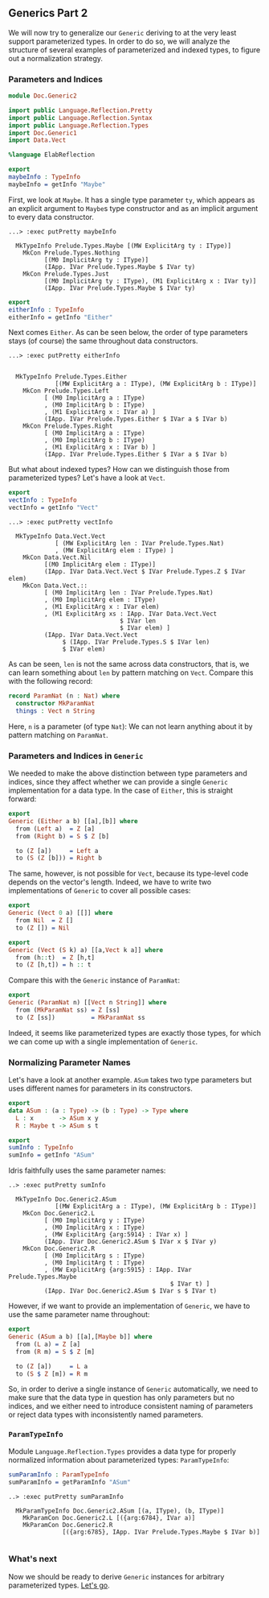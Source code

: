 ## Generics Part 2

We will now try to generalize our `Generic` deriving
to at the very least support parameterized types.
In order to do so, we will analyze the structure
of several examples of parameterized and indexed
types, to figure out a normalization strategy.

### Parameters and Indices

```idris
module Doc.Generic2

import public Language.Reflection.Pretty
import public Language.Reflection.Syntax
import public Language.Reflection.Types
import Doc.Generic1
import Data.Vect

%language ElabReflection

export
maybeInfo : TypeInfo
maybeInfo = getInfo "Maybe"
```

First, we look at `Maybe`. It has a single type parameter `ty`, which
appears as an explicit argument to `Maybe`s type constructor
and as an implicit argument to every data constructor.

```
...> :exec putPretty maybeInfo

  MkTypeInfo Prelude.Types.Maybe [(MW ExplicitArg ty : IType)]
    MkCon Prelude.Types.Nothing
          [(M0 ImplicitArg ty : IType)]
          (IApp. IVar Prelude.Types.Maybe $ IVar ty)
    MkCon Prelude.Types.Just
          [(M0 ImplicitArg ty : IType), (M1 ExplicitArg x : IVar ty)]
          (IApp. IVar Prelude.Types.Maybe $ IVar ty)

```

```idris
export
eitherInfo : TypeInfo
eitherInfo = getInfo "Either"
```

Next comes `Either`. As can be seen below, the order
of type parameters stays (of course) the same throughout
data constructors.

```
...> :exec putPretty eitherInfo


  MkTypeInfo Prelude.Types.Either
             [(MW ExplicitArg a : IType), (MW ExplicitArg b : IType)]
    MkCon Prelude.Types.Left
          [ (M0 ImplicitArg a : IType)
          , (M0 ImplicitArg b : IType)
          , (M1 ExplicitArg x : IVar a) ]
          (IApp. IVar Prelude.Types.Either $ IVar a $ IVar b)
    MkCon Prelude.Types.Right
          [ (M0 ImplicitArg a : IType)
          , (M0 ImplicitArg b : IType)
          , (M1 ExplicitArg x : IVar b) ]
          (IApp. IVar Prelude.Types.Either $ IVar a $ IVar b)

```

But what about indexed types? How can we distinguish those
from parameterized types? Let's have a look at `Vect`.

```idris
export
vectInfo : TypeInfo
vectInfo = getInfo "Vect"
```

```
...> :exec putPretty vectInfo

  MkTypeInfo Data.Vect.Vect
             [ (MW ExplicitArg len : IVar Prelude.Types.Nat)
             , (MW ExplicitArg elem : IType) ]
    MkCon Data.Vect.Nil
          [(M0 ImplicitArg elem : IType)]
          (IApp. IVar Data.Vect.Vect $ IVar Prelude.Types.Z $ IVar elem)
    MkCon Data.Vect.::
          [ (M0 ImplicitArg len : IVar Prelude.Types.Nat)
          , (M0 ImplicitArg elem : IType)
          , (M1 ExplicitArg x : IVar elem)
          , (M1 ExplicitArg xs : IApp. IVar Data.Vect.Vect
                               $ IVar len
                               $ IVar elem) ]
          (IApp. IVar Data.Vect.Vect
               $ (IApp. IVar Prelude.Types.S $ IVar len)
               $ IVar elem)

```

As can be seen, `len` is not the same across data constructors,
that is, we can learn something about `len` by pattern
matching on `Vect`. Compare this with the following record:

```idris
record ParamNat (n : Nat) where
  constructor MkParamNat
  things : Vect n String
```

Here, `n` is a parameter (of type `Nat`): We can not learn anything
about it by pattern matching on `ParamNat`.

### Parameters and Indices in `Generic`

We needed to make the above distinction between type parameters
and indices, since they affect whether we can provide a single
`Generic` implementation for a data type. In the case
of `Either`, this is straight forward:

```idris
export
Generic (Either a b) [[a],[b]] where
  from (Left a)  = Z [a]
  from (Right b) = S $ Z [b]

  to (Z [a])     = Left a
  to (S (Z [b])) = Right b
```

The same, however, is not possible for `Vect`, because
its type-level code depends on the vector's length.
Indeed, we have to write two implementations of `Generic`
to cover all possible cases:

```idris
export
Generic (Vect 0 a) [[]] where
  from Nil  = Z []
  to (Z []) = Nil

export
Generic (Vect (S k) a) [[a,Vect k a]] where
  from (h::t)  = Z [h,t]
  to (Z [h,t]) = h :: t
```

Compare this with the `Generic` instance of `ParamNat`:

```idris
export
Generic (ParamNat n) [[Vect n String]] where
  from (MkParamNat ss) = Z [ss]
  to (Z [ss])          = MkParamNat ss
```

Indeed, it seems like parameterized types are exactly those
types, for which we can come up with a single implementation
of `Generic`.

### Normalizing Parameter Names

Let's have a look at another example. `ASum` takes
two type parameters but uses different names for
parameters in its constructors.

```idris
export
data ASum : (a : Type) -> (b : Type) -> Type where
  L : x       -> ASum x y
  R : Maybe t -> ASum s t

export
sumInfo : TypeInfo
sumInfo = getInfo "ASum"
```

Idris faithfully uses the same parameter names:

```
..> :exec putPretty sumInfo

  MkTypeInfo Doc.Generic2.ASum
             [(MW ExplicitArg a : IType), (MW ExplicitArg b : IType)]
    MkCon Doc.Generic2.L
          [ (M0 ImplicitArg y : IType)
          , (M0 ImplicitArg x : IType)
          , (MW ExplicitArg {arg:5914} : IVar x) ]
          (IApp. IVar Doc.Generic2.ASum $ IVar x $ IVar y)
    MkCon Doc.Generic2.R
          [ (M0 ImplicitArg s : IType)
          , (M0 ImplicitArg t : IType)
          , (MW ExplicitArg {arg:5915} : IApp. IVar Prelude.Types.Maybe
                                             $ IVar t) ]
          (IApp. IVar Doc.Generic2.ASum $ IVar s $ IVar t)

```

However, if we want to provide an implementation of `Generic`,
we have to use the same parameter name throughout:

```idris
export
Generic (ASum a b) [[a],[Maybe b]] where
  from (L a) = Z [a]
  from (R m) = S $ Z [m]

  to (Z [a])     = L a
  to (S $ Z [m]) = R m
```

So, in order to derive a single instance of `Generic` automatically,
we need to make sure that the data type in question has only
parameters but no indices, and we either need to introduce consistent
naming of parameters or reject data types with inconsistently named
parameters.

### `ParamTypeInfo`

Module `Language.Reflection.Types` provides a data type for
properly normalized information about parameterized types:
`ParamTypeInfo`:

```idris
sumParamInfo : ParamTypeInfo
sumParamInfo = getParamInfo "ASum"
```

```
..> :exec putPretty sumParamInfo

  MkParamTypeInfo Doc.Generic2.ASum [(a, IType), (b, IType)]
    MkParamCon Doc.Generic2.L [({arg:6784}, IVar a)]
    MkParamCon Doc.Generic2.R
               [({arg:6785}, IApp. IVar Prelude.Types.Maybe $ IVar b)]


```

### What's next

Now we should be ready to derive `Generic` instances
for arbitrary parameterized types. [Let's go](Generic3.md).
